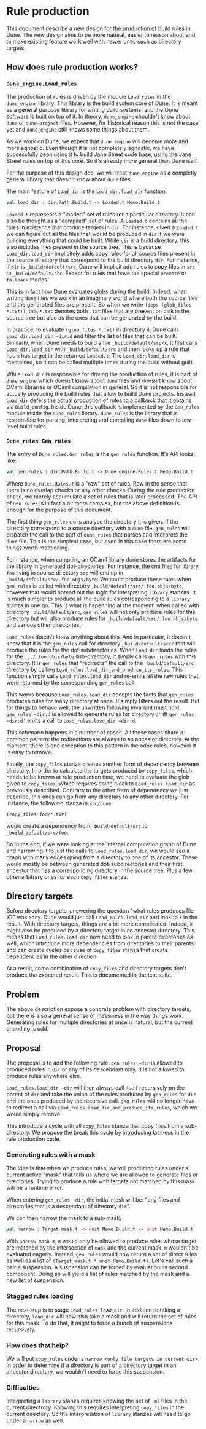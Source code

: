 # Rule production

This document describe a new design for the production of build rules
in Dune. The new design aims to be more natural, easier to reason
about and to make existing feature work well with newer ones such as
directory targets.

## How does rule production works?

### `Dune_engine.Load_rules`

The production of rules is driven by the module `Load_rules` in the
`dune_engine` library. This library is the build system core of
Dune. It is meant as a general purpose library for writing build
systems, and the Dune software is built on top of it. In theory,
`dune_engine` shouldn't know about `dune` or `dune-project`
files. However, for historical reason this is not the case yet and
`dune_engine` still knows some things about them.

As we work on Dune, we expect that `dune_engine` will become more and
more agnostic. Even though it is not completely agnostic, we have
successfully been using it to build Jane Street code base, using the
Jane Street rules on top of this core. So it's already more general
than Dune iself.

For the purpose of this design doc, we will treat `dune_engine` as a
completly general library that doesn't know about `dune` files.

The main feature of `Load_dir` is the `Load_dir.load_dir` function:

```ocaml
val load_dir : dir:Path.Build.t -> Loaded.t Memo.Build.t
```

`Loaded.t` represents a "loaded" set of rules for a particular
directory. It can also be thought as a "compiled" set of rules. A
`Loaded.t` contains all the rules in existence that produce targets in
`dir`. For instance, given a `Loaded.t` we can figure out all the
files that would be produced in `dir` if we were building everything
that could be built. While `dir` is a build directory, this also
includes files present in the source tree. This is because
`Load_dir.load_dir` implicitely adds copy rules for all source files
present in the source directory that correspond to the build directory
`dir`. For instance, if `dir` is `_build/default/src`, Dune will
implicit add rules to copy files in `src` to `_build/default/src`.
Except for rules that have the special `promote` or `fallback` modes.

This is in fact how Dune evaluates globs during the build. Indeed,
when writing `dune` files we work in an imaginary world where both the
source files and the generated files are present. So when we write
`(deps (glob_files *.txt))`, this `*.txt` denotes both `.txt` files
that are present on disk in the source tree but also as the ones that
can be generated by the build.

In practice, to evaluate `(glob_files *.txt)` in directory `d`, Dune
calls `Load_dir.load_dir ~dir:d` and filter the list of files that can
be built. Similarly, when Dune needs to build a file
`_build/default/src/x`, it first calls `Load_dir.load_dir` with
`_build/default/src` and then looks up a rule that has `x` has
target in the returned `Loaded.t`. The `Load_dir.load_dir` is
memoised, so it can be called multiple times during the build without
guilt.

While `Load_dir` is responsible for driving the production of rules,
it is part of `dune_engine` which doesn't know about `dune` files and
doesn't know about OCaml libraries or OCaml compilation in general. So
it is not responsible for actually producing the build rules that
allow to build Dune projects. Instead, `Load_dir` defers the actual
production of rules to a callback that it obtains via
`Build_config`. Inside Dune, this callback is implemented by the
`Gen_rules` module inside the `dune_rules` library. `dune_rules` is
the library that is responsible for parsing, interpreting and
compiling `dune` files down to low-level build rules.

### `Dune_rules.Gen_rules`

The entry of `Dune_rules.Gen_rules` is the `gen_rules` function. It's
API looks like:

```ocaml
val gen_rules : dir:Path.Build.t -> Dune_engine.Rules.t Memo.Build.t
```

Where `Dune_rules.Rules.t` is a "raw" set of rules. Raw in the sense
that there is no overlap checks or any other checks. During the rule
production phase, we merely accumulate a set of rules that is later
processed. The API of `gen_rules` is in fact a bit more complex, but
the above definition is enough for the purpose of this document.

The first thing `gen_rules` do is analyse the directory it is
given. If the directory correspond to a source directory with a `dune`
file, `gen_rules` will dispatch the call to the part of `dune_rules`
that parses and interprets the `dune` file. This is the simplest case,
but even in this case there are some things worth mentioning.

For instance, when compiling an OCaml library dune stores the
artifacts for the library in generated dot-directories. For instance,
the cmi files for library `foo` living in source directory `src` will
end up in `_build/default/src/.foo.objs/byte`. We could produce these
rules when `gen_rules` is called with direcotry
`_build/default/src/.foo.objs/byte`, however that would spread out the
logic for interpreting `library` stanzas. It is much simpler to
produce all the build rules corresponding to a `library` stanza in one
go. This is what is hapenning at the moment: when called with
directory `_build/default/src`, `gen_rules` will not only produce
rules for this directory but will also produce rules for
`_build/default/src/.foo.objs/byte` and various other directories.

`Load_rules` doesn't know anything about this. And in particular, it
doesn't know that it is the `gen_rules` call for directory
`_build/default/src/` that will produce the rules for the dot
subdirectories. When `Load_dir` loads the rules for the
`.../.foo.objs/byte` sub-directory, it simply calls `gen_rules` with
this directory. It is `gen_rules` that "redirects" the call to the
`_build/default/src` directory by calling
`Load_rules.load_dir_and_produce_its_rules`. This function simply
calls `Load_rules.load_dir` and re-emits all the raw rules that were
returned by the corresponding `gen_rules` call.

This works because `Load_rules.load_dir` accepts the facts that
`gen_rules` produces rules for many directory at once. It simply
filters out the result. But for things to behave well, the unwritten
following invariant must hold: `gen_rules ~dir:d` is allowed to
generate rules for directory `d'` iff `gen_rules ~dir:d'` emits a call
to `Load_rules.load_dir ~dir:d`.

This schenario happens in a number of cases. All these cases share a
common pattern: the redirections are always to an ancestor
directory. At the moment, there is one exception to this pattern in
the odoc rules, however it is easy to remove.

Finally, the `copy_files` stanza creates another form of dependency
between directory. In order to calculate the targets produced by
`copy_files`, which needs to be known at rule production time, we need
to evaluate the glob given to `copy_files`. Which requires doing a
call to `Load_rules.load_dir` as previously described. Contrary to the
other form of dependency we just describe, this ones can go from any
directory to any other directory. For instance, the following stanza
in `src/dune`:

```
(copy_files foo/*.txt)
```

would create a dependency from `_build/default/src` to
 `_build_default/src/foo`.

So in the end, if we were looking at the internal computation graph of
Dune and narrowing it to just the calls to `Load_rules.load_dir`, we
would see a graph with many edges going from a directory to one of its
ancestor. These would mostly be between generated dot-subdirectories
and their first ancestor that has a corresponding directory in the
source tree. Plus a few other arbitrary ones for each `copy_files`
stanza.

## Directory targets

Before directory targets, answering the question "what rules produces
file X?" was easy. Dune would just call `Load_rules.load_dir` and
lookup `X` in the result. With directory targets, things are a bit
more complicated. Indeed, `X` might also be produced by a directory
target in an ancestor directory. This means that `Load_rules.load_dir`
now need to look in parent directories as well, which introduce more
dependencies from directories to their parents and can create cycles
because of `copy_files` stanza that create dependencies in the other
direction.

At a result, some combination of `copy_files` and directory targets
don't produce the expected result. This is documented in the test
suite.

## Problem

The above description expose a concrete problem with directory
targets, but there is also a general sense of messiness in the way
things work. Generating rules for multiple directories at once is
natural, but the current encoding is odd.

## Proposal

The proposal is to add the following rule: `gen_rules ~dir` is allowed
to produced rules in `dir` or any of its descendant only. It is not
allowed to produce rules anywhere else.

`Load_rules.load_dir ~dir` will then always call itself recursively on
the parent of `dir` and take the union of the rules produced by
`gen_rules` for `dir` and the ones produced by the recursive
call. `gen_rules` will no longer have to redirect a call via
`Load_rules.load_dir_and_produce_its_rules`, which we would simply
remove.

This introduce a cycle with all `copy_files` stanza that copy files
from a sub-directory. We propose the break this cycle by introducing
laziness in the rule production code.

### Generating rules with a mask

The idea is that when we produce rules, we will producing rules under
a current active "mask" that tells us where we are allowed to generate
files or directories.  Trying to produce a rule with targets not
matched by this mask will be a runtime error.

When entering `gen_rules ~dir`, the initial mask will be: "any files
and directories that is a descendant of directory `dir`".

We can then narrow the mask to a sub-mask:

```ocaml
val narrow : Target_mask.t -> unit Memo.Build.t -> unit Memo.Build.t
```

With `narrow mask m`, `m` would only be allowed to produce rules whose
target are matched by the intersection of `mask` and the current
mask. `m` wouldn't be evaluated eagerly. Instead, `gen_rules` would
now return a set of direct rules as well as a list of
`(Target_mask.t * unit Memo.Build.t)`. Let's call such a pair a
suspension. A suspension can be forced by evaluation its second
component, Doing so will yield a list of rules matched by the mask and
a new list of suspension.

### Stagged rules loading

The next step is to stage `Load_rules.load_dir`. In addition to taking
a directory, `load_dir` will now also take a mask and will return the
set of rules for this mask. To do that, it might to force a bunch of
suspensions recursively.


### How does that help?

We will put `copy_rules` under a `narrow <only file targets in current
dir>`. In order to determine if a directory is part of a directory
target in an ancestor directory, we wouldn't need to force this
suspension.

### Difficulties

Interpreting a `library` stanza requires knowing the set of `.ml`
files in the current directrory. Knowing this requires interpreting
`copy_files` in the current directory. So the interpretation of
`library` stanzas will need to go under a `narrow` as well.
